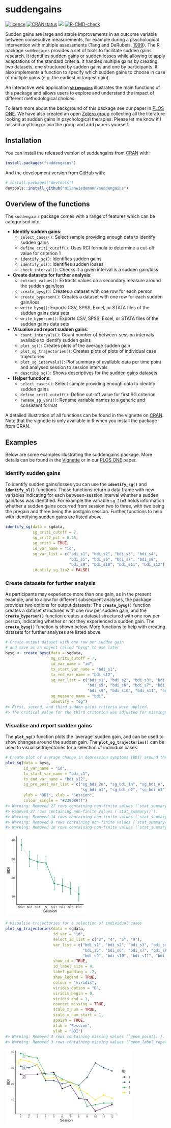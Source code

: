 
<!-- README.md is generated from README.Rmd. Please edit that file -->

# suddengains

<!-- badges: start -->

[![licence](https://img.shields.io/badge/Licence-MIT-brightgreen.svg)](https://choosealicense.com/licenses/mit/)
[![CRANstatus](https://www.r-pkg.org/badges/version/suddengains)](https://cran.r-project.org/package=suddengains)
[![](https://cranlogs.r-pkg.org/badges/grand-total/suddengains/)](https://cran.r-project.org/package=suddengains/)
[![R-CMD-check](https://github.com/milanwiedemann/suddengains/actions/workflows/R-CMD-check.yaml/badge.svg)](https://github.com/milanwiedemann/suddengains/actions/workflows/R-CMD-check.yaml)
<!-- badges: end -->

Sudden gains are large and stable improvements in an outcome variable
between consecutive measurements, for example during a psychological
intervention with multiple assessments (Tang and DeRubeis,
[1999](https://pubmed.ncbi.nlm.nih.gov/10596511/)). The R package
`suddengains` provides a set of tools to facilitate sudden gains
research. It identifies sudden gains or sudden losses while allowing to
apply adaptations of the standard criteria. It handles multiple gains by
creating two datasets, one structured by sudden gains and one by
participants. It also implements a function to specify which sudden
gains to choose in case of multiple gains (e.g. the earliest or largest
gain).

An interactive web application
**[`shinygains`](https://milanwiedemann.shinyapps.io/shinygains/)**
illustrates the main functions of this package and allows users to
explore and understand the impact of different methodological choices.

To learn more about the background of this package see our paper in
[PLOS ONE](https://pubmed.ncbi.nlm.nih.gov/32150589/). We have also
created an open [Zotero
group](https://www.zotero.org/groups/2280342/suddengains/) collecting
all the literature looking at sudden gains in psychological therapies.
Please let me know if I missed anything or join the group and add papers
yourself.

## Installation

You can install the released version of suddengains from
[CRAN](https://CRAN.R-project.org/) with:

``` r
install.packages("suddengains")
```

And the development version from [GitHub](https://github.com/) with:

``` r
# install.packages("devtools")
devtools::install_github("milanwiedemann/suddengains")
```

## Overview of the functions

The `suddengains` package comes with a range of features which can be
categorised into:

- **Identify sudden gains**:
  - `select_cases()`: Select sample providing enough data to identify
    sudden gains
  - `define_crit1_cutoff()`: Uses RCI formula to determine a cut-off
    value for criterion 1
  - `identify_sg()`: Identifies sudden gains
  - `identify_sl()`: Identifies sudden losses
  - `check_interval()`: Checks if a given interval is a sudden gain/loss
- **Create datasets for further analysis**:
  - `extract_values()`: Extracts values on a secondary measure around
    the sudden gain/loss
  - `create_bysg()`: Creates a dataset with one row for each person
  - `create_byperson()`: Creates a dataset with one row for each sudden
    gain/loss
  - `write_bysg()`: Exports CSV, SPSS, Excel, or STATA files of the
    sudden gains data sets
  - `write_byperson()`: Exports CSV, SPSS, Excel, or STATA files of the
    sudden gains data sets
- **Visualise and report sudden gains**:
  - `count_intervals()`: Count number of between-session intervals
    available to identify sudden gains
  - `plot_sg()`: Creates plots of the average sudden gain
  - `plot_sg_trajectories()`: Creates plots of plots of individual case
    trajectories
  - `plot_sg_intervals()`: Plot summary of available data per time point
    and analysed session to session intervals
  - `describe_sg()`: Shows descriptives for the sudden gains datasets
- **Helper functions**:
  - `select_cases()`: Select sample providing enough data to identify
    sudden gains
  - `define_crit1_cutoff()`: Define cut-off value for first SG criterion
  - `rename_sg_vars()`: Rename variable names to a generic and
    consistent format

A detailed illustration of all functions can be found in the vignette on
[CRAN](https://CRAN.R-project.org/package=suddengains/). Note that the
vignette is only available in R when you install the package from CRAN.

## Examples

Below are some examples illustrating the suddengains package. More
details can be found in the
[Vignette](https://CRAN.R-project.org/package=suddengains/vignettes/suddengains-tutorial.html)
or in our [PLOS
ONE](https://journals.plos.org/plosone/article?id=10.1371/journal.pone.0230276)
paper.

### Identify sudden gains

To identify sudden gains/losses you can use the **`identify_sg()`** and
**`identify_sl()`** functions. These functions return a data frame with
new variables indicating for each between-session interval whether a
sudden gain/loss was identified. For example the variable `sg_2to3`
holds information whether a sudden gains occurred from session two to
three, with two being the pregain and three being the postgain session.
Further functions to help with identifying sudden gains are listed
above.

``` r
identify_sg(data = sgdata,
            sg_crit1_cutoff = 7,
            sg_crit2_pct = 0.25,
            sg_crit3 = TRUE,
            id_var_name = "id",
            sg_var_list = c("bdi_s1", "bdi_s2", "bdi_s3", "bdi_s4", 
                            "bdi_s5", "bdi_s6", "bdi_s7", "bdi_s8", 
                            "bdi_s9", "bdi_s10", "bdi_s11", "bdi_s12"),
            identify_sg_1to2 = FALSE)
```

### Create datasets for further analysis

As participants may experience more than one gain, as in the present
example, and to allow for different subsequent analyses, the package
provides two options for output datasets: The **`create_bysg()`**
function creates a dataset structured with one row per sudden gain, and
the **`create_byperson()`** function creates a dataset structured with
one row per person, indicating whether or not they experienced a sudden
gain. The **`create_bysg()`** function is shown below. More functions to
help with creating datasets for further analyses are listed above.

``` r
# Create output dataset with one row per sudden gain
# and save as an object called "bysg" to use later
bysg <- create_bysg(data = sgdata,
                    sg_crit1_cutoff = 7,
                    id_var_name = "id",
                    tx_start_var_name = "bdi_s1",
                    tx_end_var_name = "bdi_s12",
                    sg_var_list = c("bdi_s1", "bdi_s2", "bdi_s3", "bdi_s4", 
                                    "bdi_s5", "bdi_s6", "bdi_s7", "bdi_s8", 
                                    "bdi_s9", "bdi_s10", "bdi_s11", "bdi_s12"),
                    sg_measure_name = "bdi",
                    identify = "sg")
#> First, second, and third sudden gains criteria were applied.
#> The critical value for the third criterion was adjusted for missingness.
```

### Visualise and report sudden gains

The **`plot_sg()`** function plots the ‘average’ sudden gain, and can be
used to show changes around the sudden gain. The
**`plot_sg_trajectories()`** can be used to visualise trajectories for a
selection of individual cases.

``` r
# Create plot of average change in depression symptoms (BDI) around the gain
plot_sg(data = bysg,
        id_var_name = "id",
        tx_start_var_name = "bdi_s1",
        tx_end_var_name = "bdi_s12",
        sg_pre_post_var_list = c("sg_bdi_2n", "sg_bdi_1n", "sg_bdi_n",
                                 "sg_bdi_n1", "sg_bdi_n2", "sg_bdi_n3"),
        ylab = "BDI", xlab = "Session",
        colour_single = "#239b89ff")
#> Warning: Removed 27 rows containing non-finite values (`stat_summary()`).
#> Removed 27 rows containing non-finite values (`stat_summary()`).
#> Warning: Removed 14 rows containing non-finite values (`stat_summary()`).
#> Warning: Removed 8 rows containing non-finite values (`stat_summary()`).
#> Warning: Removed 10 rows containing non-finite values (`stat_summary()`).
```

<img src="man/figures/README-unnamed-chunk-4-1.png" width="50%" />

``` r
# Visualise trajectories for a selection of individual cases
plot_sg_trajectories(data = sgdata,
                     id_var = "id",
                     select_id_list = c("2", "4", "5", "9"),
                     var_list = c("bdi_s1", "bdi_s2", "bdi_s3", "bdi_s4", 
                                  "bdi_s5", "bdi_s6", "bdi_s7", "bdi_s8", 
                                  "bdi_s9", "bdi_s10", "bdi_s11", "bdi_s12"),
                     show_id = TRUE,
                     id_label_size = 4,
                     label.padding = .2,
                     show_legend = TRUE,
                     colour = "viridis",
                     viridis_option = "D",
                     viridis_begin = 0,
                     viridis_end = 1,
                     connect_missing = TRUE,
                     scale_x_num = TRUE,
                     scale_x_num_start = 1,
                     apaish = TRUE,
                     xlab = "Session", 
                     ylab = "BDI")
#> Warning: Removed 3 rows containing missing values (`geom_point()`).
#> Warning: Removed 3 rows containing missing values (`geom_label_repel()`).
```

<img src="man/figures/README-unnamed-chunk-5-1.png" width="80%" />
